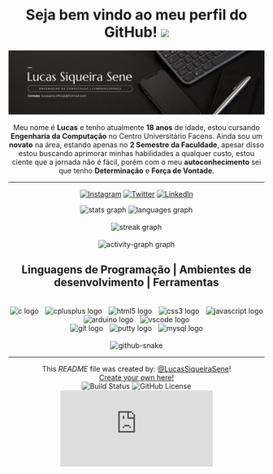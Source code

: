 <h1 align="center"> Seja bem vindo ao meu perfil do GitHub!  <img src="https://emojis.slackmojis.com/emojis/images/1643515207/12254/stockrocket.gif?1643515207" width="35"/> </h2>

<img src="banner.jpg" />

<div align="center">
<p>Meu nome é <b>Lucas</b> e tenho atualmente <b>18 anos</b> de idade, estou cursando <b>Engenharia da Computação</b> no Centro Universitário Facens. Ainda sou um <b>novato</b> na área, estando apenas no <b>2 Semestre da Faculdade</b>, apesar disso estou buscando aprimorar minhas habilidades a qualquer custo, estou ciente que a jornada não é fácil, porém com o meu <b>autoconhecimento</b> sei que tenho <b>Determinação</b> e <b>Força de Vontade</b>.</p>
</div>

<hr>

<div align="center">

[![Instagram](https://img.shields.io/badge/Instagram-E4405F?style=for-the-badge&logo=instagram&logoColor=white)](https://www.instagram.com/lucas.siqueira.sene/)
[![Twitter](https://img.shields.io/badge/Twitter-000?style=for-the-badge&logo=x)](https://x.com/LucasSSene)
[![LinkedIn](https://img.shields.io/badge/LinkedIn-0077B5?style=for-the-badge&logo=linkedin&logoColor=white)](https://www.linkedin.com/in/lucassiqueirasene/)
</div>

<div align="center">
  <img src="https://github-readme-stats.vercel.app/api?username=LucasSiqueiraSene&hide_title=false&hide_rank=false&show_icons=true&include_all_commits=true&count_private=true&disable_animations=false&theme=dark&locale=en&hide_border=false&order=1&custom_title=Lucas%20S%20Sene%20%7C%20Estat%C3%ADstica" height="150" alt="stats graph"  />
  <img src="https://github-readme-stats.vercel.app/api/top-langs?username=LucasSiqueiraSene&locale=en&hide_title=false&layout=compact&card_width=320&langs_count=5&theme=dark&hide_border=false&order=2&custom_title=Linguagens%20mais%20utilizadas" height="150" alt="languages graph"  /><br><br>
  <img src="https://streak-stats.demolab.com?user=LucasSiqueiraSene&locale=pt-br&mode=daily&theme=dark&hide_border=false&border_radius=5&order=3" height="150" alt="streak graph"  /> <br><br>
  <img src="https://github-readme-activity-graph.vercel.app/graph?username=LucasSiqueiraSene&radius=16&theme=tokyo-night&area=true&order=5&custom_title=Lucas%20S%20Sene%20%7C%20Gr%C3%A1fico%20de%20Contribui%C3%A7%C3%A3o%20&bg_color=151515&color=ffffff&point=ffffff&line=e00000" height="300" alt="activity-graph graph"  />
</div>

<h2 align="center"> Linguagens de Programação | Ambientes de desenvolvimento | Ferramentas</h2> <br>

<div align="center">
  <img src="https://cdn.jsdelivr.net/gh/devicons/devicon/icons/c/c-original.svg" height="40" alt="c logo"  />
  <img width="5" />
  <img src="https://cdn.jsdelivr.net/gh/devicons/devicon/icons/cplusplus/cplusplus-original.svg" height="40" alt="cplusplus logo"  />
  <img width="5" />
  <img src="https://cdn.jsdelivr.net/gh/devicons/devicon/icons/html5/html5-original.svg" height="40" alt="html5 logo"  />
  <img width="5" />
  <img src="https://cdn.jsdelivr.net/gh/devicons/devicon/icons/css3/css3-original.svg" height="40" alt="css3 logo"  />
  <img width="5" />
  <img src="https://cdn.simpleicons.org/javascript/F7DF1E" height="40" alt="javascript logo"  />
</div>

<div align="center">
    <img src="https://cdn.jsdelivr.net/gh/devicons/devicon/icons/arduino/arduino-original.svg" height="40" alt="arduino logo" />
  <img width="5" />
  <img src="https://cdn.jsdelivr.net/gh/devicons/devicon/icons/vscode/vscode-original.svg" height="40" alt="vscode logo" 
/>
</div>

<div align="center">
  <img src="https://cdn.jsdelivr.net/gh/devicons/devicon/icons/git/git-original.svg" height="40" alt="git logo"  />
  <img width="5" />
  <img src="https://cdn.jsdelivr.net/gh/devicons/devicon/icons/putty/putty-original.svg" height="40" alt="putty logo"  />
  <img width="5" />
  <img src="https://cdn.jsdelivr.net/gh/devicons/devicon/icons/mysql/mysql-original.svg" height="40" alt="mysql logo"  />
</div>

<br/>

<div align="center">
<picture>
  <source media="(prefers-color-scheme: dark)" srcset="https://github.com/LucasSiqueiraSene/LucasSiqueiraSene/blob/output/github-contribution-grid-snake-dark.svg" />
  <source media="(prefers-color-scheme: light)" srcset="https://github.com/LucasSiqueiraSene/LucasSiqueiraSene/blob/output/github-contribution-grid-snake.svg" />
  <img alt="github-snake" src="github-snake.svg" />
</picture>
</div>

<hr>

<div align="center">

This *README* file was created by: [@LucasSiqueiraSene](https://github.com/LucasSiqueiraSene)!<br>
[Create your own here!](https://docs.github.com/en/repositories/managing-your-repositorys-settings-and-features/customizing-your-repository/about-readmes)<br>
![Build Status](https://img.shields.io/badge/README_build-finished-00e864?logo=github)
![GitHub License](https://img.shields.io/github/license/LucasSiqueiraSene/LucasSiqueiraSene?logo=authelia)
![GitHub file size in bytes](https://img.shields.io/github/size/LucasSiqueiraSene/LucasSiqueiraSene/README.md?logo=readme&logoColor=ffffff)
</div>
